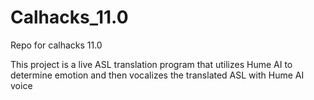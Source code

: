 # Calhacks_11.0
Repo for calhacks 11.0

This project is a live ASL translation program that utilizes Hume AI to determine emotion and then vocalizes the translated ASL with Hume AI voice
